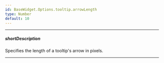 ```yaml
---
id: BaseWidget.Options.tooltip.arrowLength
type: Number
default: 10
---
```

---
##### shortDescription
Specifies the length of a tooltip's arrow in pixels.

---
